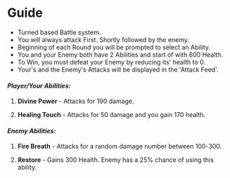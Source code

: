 # Guide
* Turned based Battle system.
* You will always attack First. Shortly followed by the enemy.
* Beginning of each Round you will be prompted to select an Ability.
* You and your Enemy both have 2 Abilities and start of with 600 Health.
* To Win, you must defeat your Enemy by reducing its' health to 0.
* Your's and the Enemy's Attacks will be displayed in the 'Attack Feed'.

#### *Player/Your Abilities:*
1. **Divine Power** - Attacks for 190 damage.

2. **Healing Touch** - Attacks for 50 damage and you gain 170 health.

#### *Enemy Abilities:*
1. **Fire Breath** - Attacks for a random damage number between 100-300.

2. **Restore** - Gains 300 Health. Enemy has a 25% chance of using this ability.
